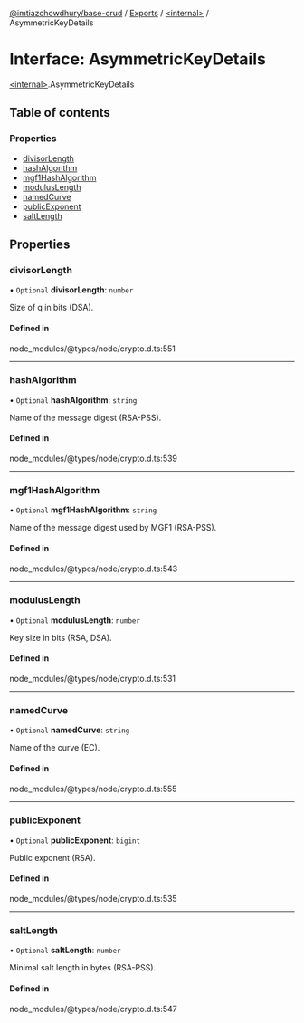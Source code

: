 [@imtiazchowdhury/base-crud](../README.md) / [Exports](../modules.md) / [\<internal\>](../modules/internal_.md) / AsymmetricKeyDetails

# Interface: AsymmetricKeyDetails

[\<internal\>](../modules/internal_.md).AsymmetricKeyDetails

## Table of contents

### Properties

- [divisorLength](internal_.AsymmetricKeyDetails.md#divisorlength)
- [hashAlgorithm](internal_.AsymmetricKeyDetails.md#hashalgorithm)
- [mgf1HashAlgorithm](internal_.AsymmetricKeyDetails.md#mgf1hashalgorithm)
- [modulusLength](internal_.AsymmetricKeyDetails.md#moduluslength)
- [namedCurve](internal_.AsymmetricKeyDetails.md#namedcurve)
- [publicExponent](internal_.AsymmetricKeyDetails.md#publicexponent)
- [saltLength](internal_.AsymmetricKeyDetails.md#saltlength)

## Properties

### divisorLength

• `Optional` **divisorLength**: `number`

Size of q in bits (DSA).

#### Defined in

node_modules/@types/node/crypto.d.ts:551

___

### hashAlgorithm

• `Optional` **hashAlgorithm**: `string`

Name of the message digest (RSA-PSS).

#### Defined in

node_modules/@types/node/crypto.d.ts:539

___

### mgf1HashAlgorithm

• `Optional` **mgf1HashAlgorithm**: `string`

Name of the message digest used by MGF1 (RSA-PSS).

#### Defined in

node_modules/@types/node/crypto.d.ts:543

___

### modulusLength

• `Optional` **modulusLength**: `number`

Key size in bits (RSA, DSA).

#### Defined in

node_modules/@types/node/crypto.d.ts:531

___

### namedCurve

• `Optional` **namedCurve**: `string`

Name of the curve (EC).

#### Defined in

node_modules/@types/node/crypto.d.ts:555

___

### publicExponent

• `Optional` **publicExponent**: `bigint`

Public exponent (RSA).

#### Defined in

node_modules/@types/node/crypto.d.ts:535

___

### saltLength

• `Optional` **saltLength**: `number`

Minimal salt length in bytes (RSA-PSS).

#### Defined in

node_modules/@types/node/crypto.d.ts:547
